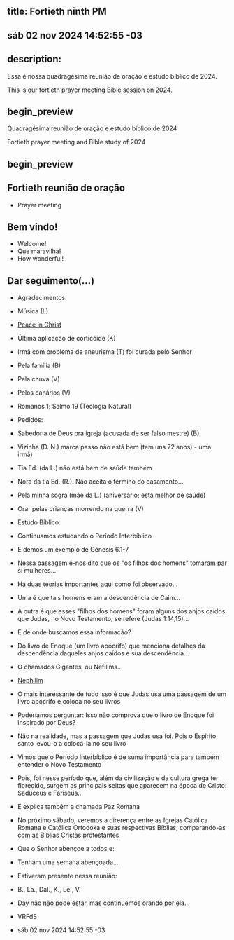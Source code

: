 ## title: Fortieth ninth PM

## sáb 02 nov 2024 14:52:55 -03

## description:

Essa é nossa quadragésima reunião de oração e estudo bíblico de 2024.

This is our fortieth prayer meeting Bible session on 2024.

## begin_preview

Quadragésima reunião de oração e estudo bíblico de 2024

Fortieth prayer meeting and Bible study of 2024

## begin_preview

## Fortieth reunião de oração

- Prayer meeting

## Bem vindo!
- Welcome!
- Que maravilha!
- How wonderful!

## Dar seguimento(...)

- Agradecimentos:
- Música (L)
- [Peace in Christ](https://www.youtube.com/watch?v=dDqMRNBJwzM)
- Última aplicação de corticóide (K)
- Irmã com problema de aneurisma (T) foi curada pelo Senhor
- Pela família (B)
- Pela chuva (V)
- Pelos canários (V)
- Romanos 1; Salmo 19 (Teologia Natural)

- Pedidos:
- Sabedoria de Deus pra igreja (acusada de ser falso mestre) (B)
- Vizinha (D. N.) marca passo não está bem (tem uns 72 anos) - uma irmã) 
- Tia Ed. (da L.) não está bem de saúde também 
- Nora da tia Ed. (R.). Não aceita o término do casamento...
- Pela minha sogra (mãe da L.) (aniversário; está melhor de saúde)
- Orar pelas crianças morrendo na guerra (V)

- Estudo Bíblico:
- Continuamos estudando o Período Interbíblico 
- E demos um exemplo de Gênesis 6.1-7 
- Nessa passagem é-nos dito que os "os filhos dos homens" tomaram par si mulheres...
- Há duas teorias importantes aqui como foi observado...
- Uma é que tais homens eram a descendência de Caim...
- A outra é que esses "filhos dos homens" foram alguns dos anjos caídos que Judas, no Novo Testamento, se refere (Judas 1:14,15)...
- E de onde buscamos essa informação?
- Do livro de Enoque (um livro apócrifo) que menciona detalhes da descendência daqueles anjos caídos e sua descendência...
- O chamados Gigantes, ou Nefilims...
- [Nephilim](https://en.wikipedia.org/wiki/Nephilim)
- O mais interessante de tudo isso é que Judas usa uma passagem de um livro apócrifo e coloca no seu livros
- Poderíamos perguntar: Isso não comprova que o livro de Enoque foi inspirado por Deus?
- Não na realidade, mas a passagem que Judas usa foi. Pois o Espírito santo levou-o a colocá-la no seu livro 
- Vimos que o Período Interbíblico é de suma importância para também entender o Novo Testamento
- Pois, foi nesse período que, além da civilização e da cultura grega ter florecido, surgem as principais seitas que aparecem na época de Cristo: Saduceus e Fariseus...
- E explica também a chamada Paz Romana
- No próximo sábado, veremos a direrença entre as Igrejas Católica Romana e Católica Ortodoxa e suas respectivas Bíblias, comparando-as com as Bíblias Cristãs protestantes

- Que o Senhor abençoe a todos e:
- Tenham uma semana abençoada...

- Estiveram presente nessa reunião:
- B., La., Dal., K., Le., V.
- Day não não pode estar, mas continuemos orando por ela... 

- VRFdS
- sáb 02 nov 2024 14:52:55 -03
 
